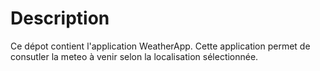 # Description

Ce dépot contient l'application WeatherApp.
Cette application permet de consutler la meteo à venir selon la localisation sélectionnée.

